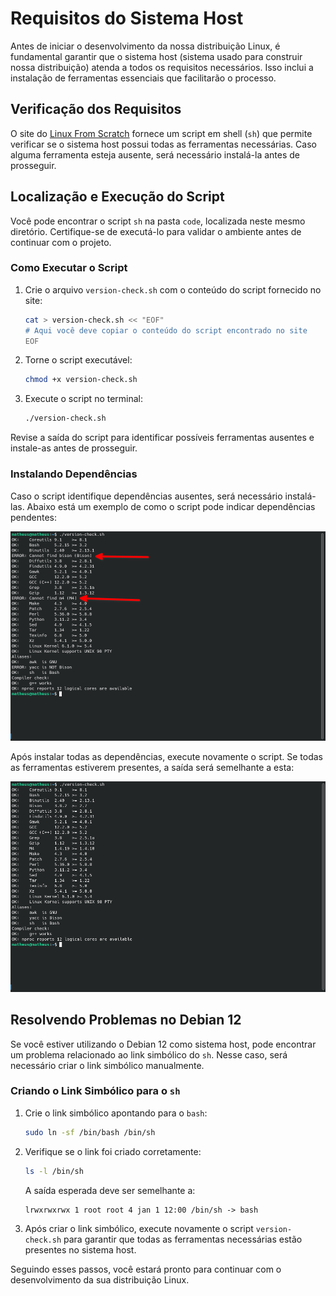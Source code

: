 # Requisitos do Sistema Host

Antes de iniciar o desenvolvimento da nossa distribuição Linux, é fundamental garantir que o sistema host (sistema usado para construir nossa distribuição) atenda a todos os requisitos necessários. Isso inclui a instalação de ferramentas essenciais que facilitarão o processo.

## Verificação dos Requisitos

O site do [Linux From Scratch](https://www.linuxfromscratch.org/lfs/view/stable/chapter02/hostreqs.html) fornece um script em shell (`sh`) que permite verificar se o sistema host possui todas as ferramentas necessárias. Caso alguma ferramenta esteja ausente, será necessário instalá-la antes de prosseguir.

## Localização e Execução do Script

Você pode encontrar o script `sh` na pasta `code`, localizada neste mesmo diretório. Certifique-se de executá-lo para validar o ambiente antes de continuar com o projeto.

### Como Executar o Script

1. Crie o arquivo `version-check.sh` com o conteúdo do script fornecido no site:
   ```bash
   cat > version-check.sh << "EOF"
   # Aqui você deve copiar o conteúdo do script encontrado no site
   EOF
   ```

2. Torne o script executável:
   ```bash
   chmod +x version-check.sh
   ```

3. Execute o script no terminal:
   ```bash
   ./version-check.sh
   ```

Revise a saída do script para identificar possíveis ferramentas ausentes e instale-as antes de prosseguir.

### Instalando Dependências

Caso o script identifique dependências ausentes, será necessário instalá-las. Abaixo está um exemplo de como o script pode indicar dependências pendentes:

![Exemplo de dependências ausentes](./imgs/image_1.png)

Após instalar todas as dependências, execute novamente o script. Se todas as ferramentas estiverem presentes, a saída será semelhante a esta:

![Exemplo de saída sem pendências](./imgs/image_2.png)

## Resolvendo Problemas no Debian 12

Se você estiver utilizando o Debian 12 como sistema host, pode encontrar um problema relacionado ao link simbólico do `sh`. Nesse caso, será necessário criar o link simbólico manualmente.

### Criando o Link Simbólico para o `sh`

1. Crie o link simbólico apontando para o `bash`:
   ```bash
   sudo ln -sf /bin/bash /bin/sh
   ```

2. Verifique se o link foi criado corretamente:
   ```bash
   ls -l /bin/sh
   ```

   A saída esperada deve ser semelhante a:
   ```
   lrwxrwxrwx 1 root root 4 jan 1 12:00 /bin/sh -> bash
   ```

3. Após criar o link simbólico, execute novamente o script `version-check.sh` para garantir que todas as ferramentas necessárias estão presentes no sistema host.

Seguindo esses passos, você estará pronto para continuar com o desenvolvimento da sua distribuição Linux.
